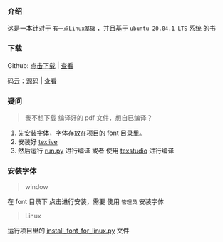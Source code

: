 ### 介绍
这是一本针对于 `有一点Linux基础` ，并且基于 `ubuntu 20.04.1 LTS` 系统 的书

### 下载
Github: [点击下载](main.pdf) | [查看](https://raw.githubusercontent.com/JackLovel/use_ubuntu/master/main.pdf)

码云：[源码](https://gitee.com/wcc210/use_ubuntu/) | [查看](https://gitee.com/wcc210/use_ubuntu/raw/master/main.pdf)
### 疑问

> 我不想下载 编译好的 pdf 文件，想自已编译？
1. 先[安装字体](https://github.com/JackLovel/use_deepin/blob/master/readme.md#%E5%AE%89%E8%A3%85%E5%AD%97%E4%BD%93)，字体存放在项目的 font 目录里。
2. 安装好 [texlive](https://mirrors.tuna.tsinghua.edu.cn/CTAN/systems/texlive/Images/)
3. 然后运行 [run.py](run.py) 进行编译 或者 使用 [texstudio](use_texstudio_build.md) 进行编译 

### 安装字体 

> window 

在 font 目录下 点击进行安装，需要 使用 `管理员` 安装字体

> Linux

运行项目里的 [install_font_for_linux.py](install_font_for_linux.py) 文件  
